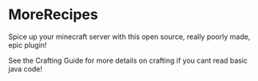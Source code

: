 # MoreRecipes

Spice up your minecraft server with this open source, really poorly made, epic plugin!

See the Crafting Guide for more details on crafting if you cant read basic java code!
